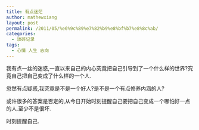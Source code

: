 ```yaml
---
title: 有点迷茫
author: mathewxiang
layout: post
permalink: /2011/05/%e6%9c%89%e7%82%b9%e8%bf%b7%e8%8c%ab/
categories:
  - 琐碎记录
tags:
  - 心情 人生 志向
---
```

我有点一丝的迷惑,一直以来自己的内心究竟把自己引导到了一个什么样的世界?究竟自己把自己变成了什么样的一个人.

忽然有点疑惑,我究竟是不是一个好人?是不是一个有点修养内涵的人?

或许很多的答案是否定的,从今日开始时刻提醒自己要把自己变成一个哪怕好一点的人.至少不是很坏.

时刻提醒自己.
